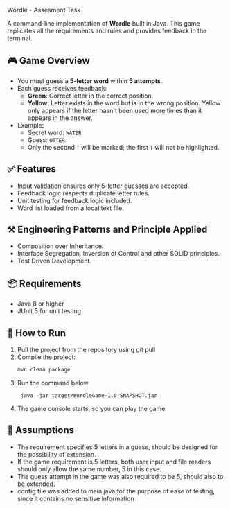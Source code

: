  Wordle - Assesment Task

A command-line implementation of **Wordle** built in Java. This game replicates all the requirements and rules and provides feedback in the terminal.

## 🎮 Game Overview

- You must guess a **5-letter word** within **5 attempts**.
- Each guess receives feedback:
  - **Green**: Correct letter in the correct position.
  - **Yellow**: Letter exists in the word but is in the wrong position. Yellow only appears if the letter hasn't been used more times than it appears in the answer.
- Example:
  - Secret word: `WATER`
  - Guess: `OTTER`
  - Only the second `T` will be marked; the first `T` will not be highlighted.

## ✅ Features

- Input validation ensures only 5-letter guesses are accepted.
- Feedback logic respects duplicate letter rules.
- Unit testing for feedback logic included.
- Word list loaded from a local text file.

## ⚒️ Engineering Patterns and Principle Applied
- Composition over Inheritance.
- Interface Segregation, Inversion of Control and other SOLID principles.
- Test Driven Development.


## 📦 Requirements

- Java 8 or higher
- JUnit 5 for unit testing

## 🚀 How to Run
1. Pull the project from the repository using git pull  
2. Compile the project:
   ```bash
   mvn clean package
   ```
3. Run the command below
   ```
    java -jar target/WordleGame-1.0-SNAPSHOT.jar
   ```
4. The game console starts, so you can play the game.

## 📝 Assumptions
- The requirement specifies 5 letters in a guess, should be designed for the possibility of extension. 
- If the game requirement is 5 letters, both user input and file readers should only allow the same number, 5 in this case.
- The guess attempt in the game was also required to be 5, should also to be extended.
- config file was added to main java for the purpose of ease of testing, since it contains no sensitive information

   
